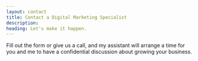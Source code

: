 ```yaml
---
layout: contact
title: Contact a Digital Marketing Specialist
description:
heading: Let's make it happen.
---
```


Fill out the form or give us a call, and my assistant will arrange a time for you and me to have a confidential discussion about growing your business.

<!-- Looking to grow your business online?

Want to learn how digital can help you?

We welcome messages from anyone who'd like to learn about how our services can grow their business. Fill out the form and we'll be in contact as soon as possible.

### Work with us
Want to work together? You might be a potential client or collaborator. We want to hear from you.

### General enquiries
Questions? Comments? Any feedback is a big help, and we'll try to return the favour.

### Press enquiries
We've provided comment to a broad range of news outlets, from CNN and the Guardian to our local newspaper. Let us know if we can help with your story. -->
